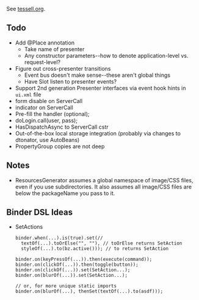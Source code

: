 
See [tessell.org](http://www.tessell.org).

Todo
----

* Add @Place annotation
  * Take name of presenter
  * Any constructor parameters--how to denote application-level vs. request-level?
* Figure out cross-presenter transitions
  * Event bus doesn't make sense--these aren't global things
  * Have Slot listen to presenter events?
* Support 2nd generation Presenter interfaces via event hook hints in `ui.xml` file
* form disable on ServerCall
* indicator on ServerCall
* Pre-fill the handler (optional);
* doLogin.call(user, pass);
* HasDispatchAsync to ServerCall cstr
* Out-of-the-box local storage integration (probably via changes to dtonator, use AutoBeans)
* PropertyGroup copies are not deep

Notes
-----

* ResourcesGenerator assumes a global namespace of image/CSS files, even if you use subdirectories. It also assumes all image/CSS files are below the packageName you pass to it.

Binder DSL Ideas
----------------

* SetActions

      binder.when(...).is(true).set(//
        textOf(...).toOrElse("", ""), // toOrElse returns SetAction
        styleOf(...).to(bz.active())); // to returns SetAction

      binder.on(keyPressOf(...)).then(execute(command));
      binder.on(clickOf(...)).then(toggle(button));
      binder.on(clickOf(...)).set(SetAction...);
      binder.on(blurOf(...)).set(SetAction...);

      // or, for more unique static imports
      binder.on(blurOf(...), thenSet(textOf(...).to(asdf)));
